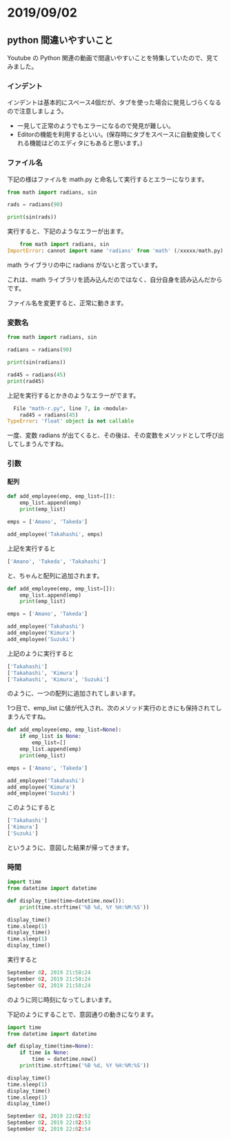# 2019/09/02

## python 間違いやすいこと

Youtube の Python 関連の動画で間違いやすいことを特集していたので、見てみました。

### インデント

インデントは基本的にスペース4個だが、タブを使った場合に発見しづらくなるので注意しましょう。

- 一見して正常のようでもエラーになるので発見が難しい。
- Editorの機能を利用するといい。(保存時にタブをスペースに自動変換してくれる機能はどのエディタにもあると思います。)

### ファイル名

下記の様はファイルを math.py と命名して実行するとエラーになります。

```py
from math import radians, sin

rads = radians(90)

print(sin(rads))
```

実行すると、下記のようなエラーが出ます。

```py
    from math import radians, sin
ImportError: cannot import name 'radians' from 'math' (/xxxxx/math.py)
```

math ライブラリの中に radians がないと言っています。

これは、math ライブラリを読み込んだのではなく、自分自身を読み込んだからです。

ファイル名を変更すると、正常に動きます。

### 変数名

```py
from math import radians, sin

radians = radians(90)

print(sin(radians))

rad45 = radians(45)
print(rad45)
```

上記を実行するとかきのようなエラーがでます。

```py
  File "math-r.py", line 7, in <module>
    rad45 = radians(45)
TypeError: 'float' object is not callable
```

一度、変数 radians が出てくると、その後は、その変数をメソッドとして呼び出してしまうんですね。

### 引数

#### 配列

```py
def add_employee(emp, emp_list=[]):
    emp_list.append(emp)
    print(emp_list)

emps = ['Amano', 'Takeda']

add_employee('Takahashi', emps)
```

上記を実行すると

```py
['Amano', 'Takeda', 'Takahashi']
```

と、ちゃんと配列に追加されます。

```py
def add_employee(emp, emp_list=[]):
    emp_list.append(emp)
    print(emp_list)

emps = ['Amano', 'Takeda']

add_employee('Takahashi')
add_employee('Kimura')
add_employee('Suzuki')
```

上記のように実行すると

```py
['Takahashi']
['Takahashi', 'Kimura']
['Takahashi', 'Kimura', 'Suzuki']
```

のように、一つの配列に追加されてしまいます。

1つ目で、emp_list に値が代入され、次のメソッド実行のときにも保持されてしまうんですね。

```py
def add_employee(emp, emp_list=None):
    if emp_list is None:
        emp_list=[]
    emp_list.append(emp)
    print(emp_list)

emps = ['Amano', 'Takeda']

add_employee('Takahashi')
add_employee('Kimura')
add_employee('Suzuki')
```

このようにすると

```py
['Takahashi']
['Kimura']
['Suzuki']
```

というように、意図した結果が帰ってきます。

### 時間

```py
import time
from datetime import datetime

def display_time(time=datetime.now()):
    print(time.strftime('%B %d, %Y %H:%M:%S'))

display_time()
time.sleep(1)
display_time()
time.sleep(1)
display_time()
```

実行すると

```py
September 02, 2019 21:58:24
September 02, 2019 21:58:24
September 02, 2019 21:58:24
```

のように同じ時刻になってしまいます。

下記のようにすることで、意図通りの動きになります。

```py
import time
from datetime import datetime

def display_time(time=None):
    if time is None:
        time = datetime.now()
    print(time.strftime('%B %d, %Y %H:%M:%S'))

display_time()
time.sleep(1)
display_time()
time.sleep(1)
display_time()
```

```py
September 02, 2019 22:02:52
September 02, 2019 22:02:53
September 02, 2019 22:02:54
```
